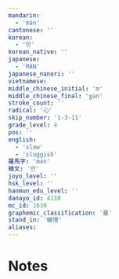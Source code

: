 ```yaml
---
mandarin:
  - 'màn'
cantonese: ''
korean:
  - '만'
korean_native: ''
japanese:
  - 'MAN'
japanese_nanori: ''
vietnamese:
middle_chinese_initial: 'm'
middle_chinese_final: 'ɣan'
stroke_count: ''
radical: '心'
skip_number: '1-3-11'
grade_level: 4
pos: ''
english:
  - 'slow'
  - 'sluggish'
羅馬字: 'man'
韓文: '만'
joyo_level: ''
hsk_level: ''
hanmun_edu_level: ''
danayo_id: 4110
mc_id: 1610
graphemic_classification: '曼'
stand_in: '緩慢'
aliases:
---
```


# Notes
